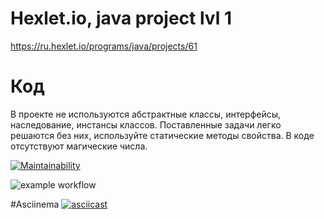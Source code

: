 # Hexlet.io, java project lvl 1
https://ru.hexlet.io/programs/java/projects/61

# Код
В проекте не используются абстрактные классы, интерфейсы, наследование, инстансы классов. Поставленные задачи легко решаются без них, используйте статические методы свойства.
В коде отсутствуют магические числа.

[![Maintainability](https://api.codeclimate.com/v1/badges/a99a88d28ad37a79dbf6/maintainability)](https://codeclimate.com/github/codeclimate/codeclimate/maintainability)

![example workflow](https://github.com/s-chepurnov/java-project-lvl1/actions/workflows/github-actions.yml/badge.svg)

#Asciinema
[![asciicast](https://asciinema.org/a/464965.svg)](https://asciinema.org/a/464965)